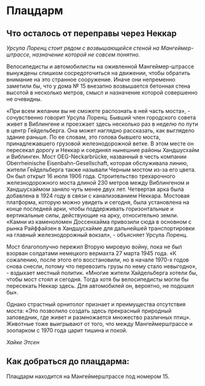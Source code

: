 # Плацдарм

## Что осталось от переправы через Неккар

*Урсула Лоренц стоит рядом с возвышающейся стеной на Мангеймер-штрассе, назначение которой не совсем понятно.*

Велосипедисты и автомобилисты на оживленной Мангеймер-штрассе вынуждены слишком сосредоточиться на движении, чтобы обратить внимание на это странное сооружение. Иначе они непременно заметили бы, что у дома № 15 внезапно возвышается бетонная стена высотой в несколько метров, смысл и назначение которой совершенно не очевидны.

«При всем желании вы не сможете распознать в ней часть моста», - сочувственно говорит Урсула Лоренц. Бывший член городского совета живет в Виблингене и проезжает здесь несколько раз в неделю по пути в центр Гейдельберга. Она может наглядно рассказать, как выглядело здание раньше. По ее словам, это голова бывшего моста, принадлежавшего грузовой железнодорожной ветке. В этом месте он пересекал дорогу и Неккар и соединял нынешние районы Хандшусхайм и Виблинген. Мост OEG-Neckarbrücke, названный в честь компании Oberrheinische Eisenbahn-Gesellschaft, которая обслуживала линию, жители Гейдельберга также называли Черным мостом из-за его цвета. Он был открыт 16 июля 1906 года. Строительство трехарочного железнодорожного моста длиной 230 метров между Виблингеном и Хандшусхаймом заняло чуть менее двух лет. Четвертая арка была добавлена в 1924 году в связи с канализованием Неккара. Мостовая платформа, которую можно увидеть и сегодня, была установлена на конце последней арки, чтобы поддерживать горизонтальные и вертикальные силы, действующие на арку, относительно земли. «Камни из каменоломен Доссенхайма привозили сюда в основном с рынка Райффайзен в Хандшусхайме для дальнейшей транспортировки на главный железнодорожный вокзал», - объясняет Урсула Лоренц.

Мост благополучно пережил Вторую мировую войну, пока не был взорван солдатами немецкого вермахта 27 марта 1945 года. «К сожалению, после этого его восстановили, но в начале 1970-х годов снова снесли, потому что перевозить грузы по нему стало невыгодно», - вздыхает местный политик. «Многие жители Хайдельберга хотели бы, чтобы мост стоял и сегодня. Тогда хотя бы велосипедисты могли бы пересекать Неккар здесь. Для автомобилей он, вероятно, не подошел бы».

Однако страстный орнитолог признает и преимущества отсутствия моста: «Это позволило создать здесь прекрасный природный заповедник, где живет и размножается множество различных птиц». Животные тоже выигрывают от того, что между Мангеймерштрассе и зоопарком с 1970 года царит тишина и покой.

*Хайке Этсен*

## Как добраться до плацдарма:

Плацдарм находится на Мангеймерштрассе под номером 15. 
